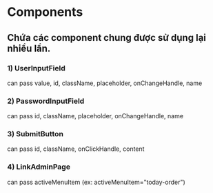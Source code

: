 # Components

## Chứa các component chung được sử dụng lại nhiều lần.

### 1) UserInputField
can pass value, id, className, placeholder, onChangeHandle, name

### 2) PasswordInputField
can pass id, className, placeholder, onChangeHandle, name

### 3) SubmitButton
can pass id, className, onClickHandle, content

### 4) LinkAdminPage
can pass activeMenuItem (ex: activeMenuItem="today-order")